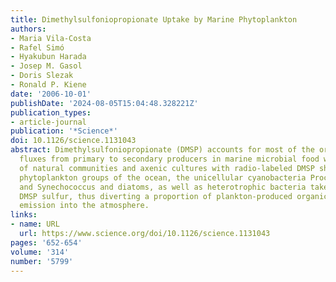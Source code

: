 ```yaml
---
title: Dimethylsulfoniopropionate Uptake by Marine Phytoplankton
authors:
- Maria Vila-Costa
- Rafel Simó
- Hyakubun Harada
- Josep M. Gasol
- Doris Slezak
- Ronald P. Kiene
date: '2006-10-01'
publishDate: '2024-08-05T15:04:48.328221Z'
publication_types:
- article-journal
publication: '*Science*'
doi: 10.1126/science.1131043
abstract: Dimethylsulfoniopropionate (DMSP) accounts for most of the organic sulfur
  fluxes from primary to secondary producers in marine microbial food webs. Incubations
  of natural communities and axenic cultures with radio-labeled DMSP showed that dominant
  phytoplankton groups of the ocean, the unicellular cyanobacteria Prochlorococcus
  and Synechococcus and diatoms, as well as heterotrophic bacteria take up and assimilate
  DMSP sulfur, thus diverting a proportion of plankton-produced organic sulfur from
  emission into the atmosphere.
links:
- name: URL
  url: https://www.science.org/doi/10.1126/science.1131043
pages: '652-654'
volume: '314'
number: '5799'
---
```

